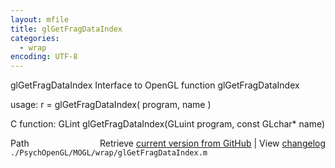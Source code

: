 ```yaml
---
layout: mfile
title: glGetFragDataIndex
categories:
  - wrap
encoding: UTF-8
---
```


glGetFragDataIndex  Interface to OpenGL function glGetFragDataIndex  

usage:  r = glGetFragDataIndex( program, name )  

C function:  GLint glGetFragDataIndex(GLuint program, const GLchar\* name)  


<div class="code_header" style="text-align:right;">
  <span style="float:left;">Path&nbsp;&nbsp;</span> <span class="counter">Retrieve <a href=
  "https://raw.github.com/Psychtoolbox-3/Psychtoolbox-3/beta/./PsychOpenGL/MOGL/wrap/glGetFragDataIndex.m">current version from GitHub</a> | View <a href=
  "https://github.com/Psychtoolbox-3/Psychtoolbox-3/commits/beta/./PsychOpenGL/MOGL/wrap/glGetFragDataIndex.m">changelog</a></span>
</div>
<div class="code">
  <code>./PsychOpenGL/MOGL/wrap/glGetFragDataIndex.m</code>
</div>
